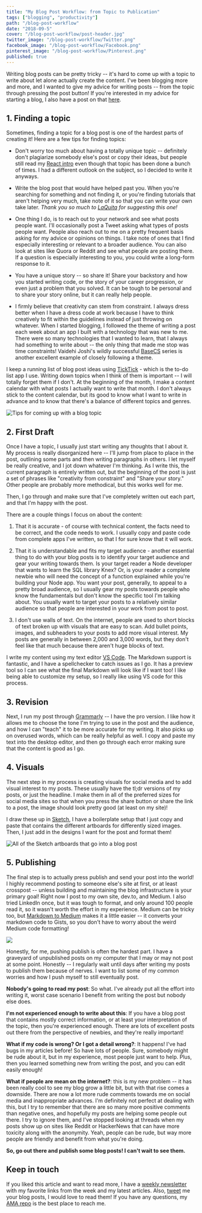 ```yaml
---
title: "My Blog Post Workflow: from Topic to Publication"
tags: ["blogging", "productivity"]
path: "/blog-post-workflow"
date: "2018-09-5"
cover: "/blog-post-workflow/post-header.jpg"
twitter_image: "/blog-post-workflow/Twitter.png"
facebook_image: "/blog-post-workflow/Facebook.png"
pinterest_image: "/blog-post-workflow/Pinterest.png"
published: true
---
```


Writing blog posts can be pretty tricky -- it's hard to come up with a topic to write about let alone actually create the content. I've been blogging more and more, and I wanted to give my advice for writing posts -- from the topic through pressing the post button! If you're interested in my advice for starting a blog, I also have a post on that [here](https://dev.to/aspittel/blogging-as-a-developer--5h0m).

## 1. Finding a topic

Sometimes, finding a topic for a blog post is one of the hardest parts of creating it! Here are a few tips for finding topics:

* Don't worry too much about having a totally unique topic -- definitely don't plagiarize somebody else's post or copy their ideas, but people still read my [React intro](https://zen-of-programming.com/beginners-guide-react) even though that topic has been done a bunch of times. I had a different outlook on the subject, so I decided to write it anyways.

* Write the blog post that would have helped past you. When you're searching for something and not finding it, or you're finding tutorials that aren't helping very much, take note of it so that you can write your own take later. *Thank you so much to [LaQuita](https://twitter.com/loudblkgrl) for suggesting this one!*

* One thing I do, is to reach out to your network and see what posts people want. I'll occasionally post a Tweet asking what types of posts people want. People also reach out to me on a pretty frequent basis asking for my advice or opinions on things. I take note of ones that I find especially interesting or relevant to a broader audience. You can also look at sites like Quora or Reddit and see what people are posting there. If a question is especially interesting to you, you could write a long-form response to it.

* You have a unique story -- so share it! Share your backstory and how you started writing code, or the story of your career progression, or even just a problem that you solved. It can be tough to be personal and to share your story online, but it can really help people.

* I firmly believe that creativity can stem from constraint. I always dress better when I have a dress code at work because I have to think creatively to fit within the guidelines instead of just throwing on whatever. When I started blogging, I followed the theme of writing a post each week about an app I built with a technology that was new to me. There were so many technologies that I wanted to learn, that I always had something to write about -- the only thing that made me stop was time constraints! Vaidehi Joshi's wildly successful [BaseCS](https://medium.com/basecs) series is another excellent example of closely following a theme.

I keep a running list of blog post ideas using [TickTick](https://www.ticktick.com/) - which is the to-do list app I use. Writing down topics when I think of them is important -- I will totally forget them if I don't. At the beginning of the month, I make a content calendar with what posts I actually want to write that month. I don't always stick to the content calendar, but its good to know what I want to write in advance and to know that there's a balance of different topics and genres.


![Tips for coming up with a blog topic](/blog-post-workflow/Pinterest.jpg)

## 2. First Draft

Once I have a topic, I usually just start writing any thoughts that I about it. My process is really disorganized here -- I'll jump from place to place in the post, outlining some parts and then writing paragraphs in others. I let myself be really creative, and I jot down whatever I'm thinking. As I write this, the current paragraph is entirely written out, but the beginning of the post is just a set of phrases like "creativity from constraint" and "Share your story." Other people are probably more methodical, but this works well for me.

Then, I go through and make sure that I've completely written out each part, and that I'm happy with the post.

There are a couple things I focus on about the content:

1. That it is accurate - of course with technical content, the facts need to be correct, and the code needs to work. I usually copy and paste code from complete apps I've written, so that I for sure know that it will work.

2. That it is understandable and fits my target audience - another essential thing to do with your blog posts is to identify your target audience and gear your writing towards them. Is your target reader a Node developer that wants to learn the SQL library Knex? Or, is your reader a complete newbie who will need the concept of a function explained while you're building your Node app. You want your post, generally, to appeal to a pretty broad audience, so I usually gear my posts towards people who know the fundamentals but don't know the specific tool I'm talking about. You usually want to target your posts to a relatively similar audience so that people are interested in your work from post to post.

3. I don't use walls of text. On the internet, people are used to short blocks of text broken up with visuals that are easy to scan. Add bullet points, images, and subheaders to your posts to add more visual interest. My posts are generally in between 2,000 and 3,000 words, but they don't feel like that much because there aren't huge blocks of text.

I write my content using my text editor [VS Code](https://zen-of-programming.com/vs-code-setup). The Markdown support is fantastic, and I have a spellchecker to catch issues as I go. It has a preview tool so I can see what the final Markdown will look like if I want too! I like being able to customize my setup, so I really like using VS code for this process.

## 3. Revision

Next, I run my post through [Grammarly](https://app.grammarly.com/) -- I have the pro version. I like how it allows me to choose the tone I'm trying to use in the post and the audience, and how I can "teach" it to be more accurate for my writing. It also picks up on overused words, which can be really helpful as well. I copy and paste my text into the desktop editor, and then go through each error making sure that the content is good as I go.

## 4. Visuals

The next step in my process is creating visuals for social media and to add visual interest to my posts. These usually have the tl;dr versions of my posts, or just the headline. I make them in all of the preferred sizes for social media sites so that when you press the share button or share the link to a post, the image should look pretty good (at least on my site)!

I draw these up in [Sketch](https://dev.to/aspittel/designing-with-sketch-42jp), I have a boilerplate setup that I just copy and paste that contains the different artboards for differently sized images. Then, I just add in the designs I want for the post and format them!

![All of the Sketch artboards that go into a blog post](/blog-post-workflow/art-board.png)

## 5. Publishing

The final step is to actually press publish and send your post into the world! I highly recommend posting to someone else's site at first, or at least crosspost -- unless building and maintaining the blog infrastructure is your primary goal! Right now I post to my own site, dev.to, and Medium. I also tried LinkedIn once, but it was tough to format, and only around 100 people read it, so it wasn't worth the effort in my experience. Medium can be tricky too, but [Markdown to Medium](http://markdowntomedium.com/) makes it a little easier -- it converts your markdown code to Gists, so you don't have to worry about the weird Medium code formatting!

![](/blog-post-workflow/pre-publish-checklist.png)

Honestly, for me, pushing publish is often the hardest part. I have a graveyard of unpublished posts on my computer that I may or may not post at some point. Honestly -- I regularly wait until days after writing my posts to publish them because of nerves. I want to list some of my common worries and how I push myself to still eventually post.

**Nobody's going to read my post**: So what. I've already put all the effort into writing it, worst case scenario I benefit from writing the post but nobody else does.  

**I'm not experienced enough to write about this**: If you have a blog post that contains mostly correct information, or at least your interpretation of the topic, then you're experienced enough. There are lots of excellent posts out there from the perspective of newbies, and they're really important!

**What if my code is wrong? Or I got a detail wrong?**: It happens! I've had bugs in my articles before! So have lots of people. Sure, somebody might be rude about it, but in my experience, most people just want to help. Plus, then you learned something new from writing the post, and you can edit easily enough!

**What if people are mean on the internet?**: this is my new problem -- it has been really cool to see my blog grow a little bit, but with that rise comes a downside. There are now a lot more rude comments towards me on social media and inappropriate advances. I'm definitely not perfect at dealing with this, but I try to remember that there are so many more positive comments than negative ones, and hopefully my posts are helping some people out there. I try to ignore them, and I've stopped looking at threads when my posts show up on sites like Reddit or HackerNews that can have more toxicity along with the anonymity. Yeah, people can be rude, but way more people are friendly and benefit from what you're doing. 

**So, go out there and publish some blog posts! I can't wait to see them.**

## Keep in touch

If you liked this article and want to read more, I have a [weekly newsletter](https://tinyletter.com/ali_writes_code) with my favorite links from the week and my latest articles. Also, [tweet](https://twitter.com/aspittel) me your blog posts, I would love to read them! If you have any questions, my [AMA repo](https://github.com/aspittel/ama) is the best place to reach me.

